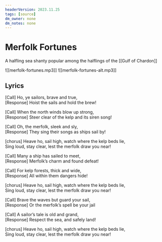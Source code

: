 ```yaml
---
headerVersion: 2023.11.25
tags: [source]
dm_owner: none
dm_notes: none
---
```

# Merfolk Fortunes

A halfling sea shanty popular among the halflings of the [[Gulf of Chardon]]


![[merfolk-fortunes.mp3]]
![[merfolk-fortunes-alt.mp3]]
## Lyrics

[Call] Ho, ye sailors, brave and true,  
[Response] Hoist the sails and hold the brew!

[Call] When the north winds blow up strong,  
[Response] Steer clear of the kelp and its siren song!

[Call] Oh, the merfolk, sleek and sly,  
[Response] They sing their songs as ships sail by!

[chorus]
Heave ho, sail high, watch where the kelp beds lie,  
Sing loud, stay clear, lest the merfolk draw you near!

[Call] Many a ship has sailed to meet,  
[Response] Merfolk’s charm and found defeat!

[Call] For kelp forests, thick and wide,  
[Response] All within them dangers hide!

[chorus]
Heave ho, sail high, watch where the kelp beds lie,  
Sing loud, stay clear, lest the merfolk draw you near!

[Call] Brave the waves but guard your sail,  
[Response] Or the merfolk’s spell be your jail

[Call] A sailor’s tale is old and grand,  
[Response] Respect the sea, and safely land!

[chorus]
Heave ho, sail high, watch where the kelp beds lie,  
Sing loud, stay clear, lest the merfolk draw you near!